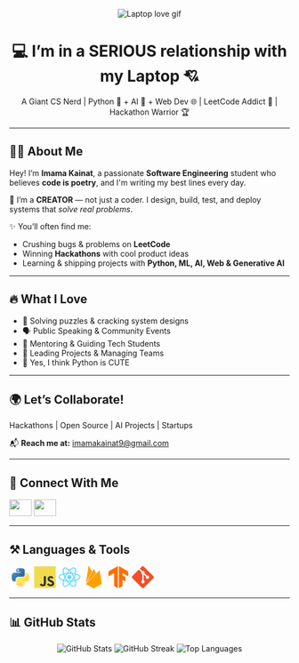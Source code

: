 <p align="center">
  <img src="https://media.giphy.com/media/v1.Y2lkPTc5MGI3NjExZGpkYnl0ZGVpeDlkMjNudmY3c3Zqcm96cDF4YzRoa25qaHV0dWFyYyZlcD12MV9naWZzX3NlYXJjaCZjdD1n/H03PuVdwREB21ANkLX/giphy.gif" alt="Laptop love gif" width="800"/>
</p>

<h1 align="center">💻 I’m in a SERIOUS relationship with my Laptop 💘</h1>

<p align="center">A Giant CS Nerd | Python 🐍 + AI 🧠 + Web Dev 🌐 | LeetCode Addict 🧩 | Hackathon Warrior 🏆</p>

---

## 👩‍💻 About Me

Hey! I’m **Imama Kainat**, a passionate **Software Engineering** student who believes **code is poetry**, and I'm writing my best lines every day.

🔧 I’m a **CREATOR** — not just a coder. I design, build, test, and deploy systems that *solve real problems*.

✨ You’ll often find me:
- Crushing bugs & problems on **LeetCode**
- Winning **Hackathons** with cool product ideas
- Learning & shipping projects with **Python, ML, AI, Web & Generative AI**

---

## 🔥 What I Love
- 🧠 Solving puzzles & cracking system designs
- 🗣️ Public Speaking & Community Events
- 🤝 Mentoring & Guiding Tech Students
- 🧭 Leading Projects & Managing Teams
- 🐍 Yes, I think Python is CUTE

---

## 🌍 Let’s Collaborate!
Hackathons | Open Source | AI Projects | Startups

📬 **Reach me at:** [imamakainat9@gmail.com](mailto:imamakainat9@gmail.com)

---

## 🔗 Connect With Me
<p align="left">
  <a href="https://www.linkedin.com/in/imama-kainat/" target="blank"><img src="https://raw.githubusercontent.com/rahuldkjain/github-profile-readme-generator/master/src/images/icons/Social/linked-in-alt.svg" height="30" width="40" /></a>
  <a href="https://www.youtube.com/@mamainataki" target="blank"><img src="https://raw.githubusercontent.com/rahuldkjain/github-profile-readme-generator/master/src/images/icons/Social/youtube.svg" height="30" width="40" /></a>
</p>

---

## ⚒️ Languages & Tools
<p align="left">
  <!-- Add your favorite tools here as icons -->
  <img src="https://raw.githubusercontent.com/devicons/devicon/master/icons/python/python-original.svg" width="40" height="40"/>
  <img src="https://raw.githubusercontent.com/devicons/devicon/master/icons/javascript/javascript-original.svg" width="40" height="40"/>
  <img src="https://raw.githubusercontent.com/devicons/devicon/master/icons/react/react-original.svg" width="40" height="40"/>
  <img src="https://raw.githubusercontent.com/devicons/devicon/master/icons/firebase/firebase-plain.svg" width="40" height="40"/>
  <img src="https://raw.githubusercontent.com/devicons/devicon/master/icons/tensorflow/tensorflow-original.svg" width="40" height="40"/>
  <img src="https://raw.githubusercontent.com/devicons/devicon/master/icons/git/git-original.svg" width="40" height="40"/>
</p>

---

## 📊 GitHub Stats
<p align="center">
  <img src="https://github-readme-stats.vercel.app/api?username=imama-kainat&show_icons=true&theme=radical" alt="GitHub Stats" />
  <img src="https://github-readme-streak-stats.herokuapp.com/?user=imama-kainat&theme=radical" alt="GitHub Streak" />
  <img src="https://github-readme-stats.vercel.app/api/top-langs/?username=imama-kainat&layout=compact&theme=radical" alt="Top Languages" />
</p>
